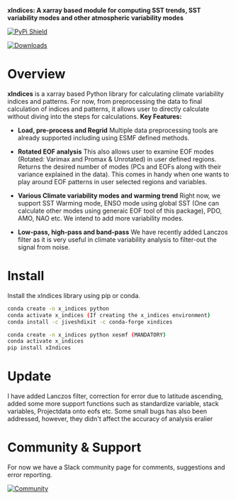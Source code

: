 **xIndices: A xarray based module for computing SST trends, SST variability modes and other atmospheric variability modes**

[![PyPi Shield](https://img.shields.io/pypi/v/xIndices)](https://pypi.org/project/xIndices/)

[![Downloads](https://img.shields.io/pepy/dt/xIndices)](https://img.shields.io/pepy/dt/xIndices)

# Overview

**xIndices** is a xarray based Python library for calculating climate variability indices and patterns.
For now, from preprocessing the data to final calculation of indices and patterns, it allows user to directly
calculate without diving into the steps for calculations.
**Key Features:**

* **Load, pre-process and Regrid** Multiple data preprocessing tools are already supported including 
using ESMF defined methods. 

* **Rotated EOF analysis** This also allows user to examine EOF modes (Rotated: Varimax and Promax & Unrotated) 
in user defined regions. Returns the desired number of modes (PCs and EOFs along with their variance explained 
in the data). This comes in handy when one wants to play around EOF patterns in user selected regions and variables.  

* **Various Climate variability modes and warming trend** Right now, we support SST Warming mode, ENSO mode using 
global SST (One can calculate other modes using generaic EOF tool of this package), PDO, AMO, NAO etc. We intend to
add more variability modes.

* **Low-pass, high-pass and band-pass** We have recently added Lanczos filter as it is very useful in climate
variability analysis to filter-out the signal from noise.


# Install





Install the xIndices library using pip or conda.

```bash
conda create -n x_indices python
conda activate x_indices (If creating the x_indices environment)
conda install -c jiveshdixit -c conda-forge xindices
```

```bash
conda create -n x_indices python xesmf (MANDATORY)
conda activate x_indices
pip install xIndices
```

# Update

I have added Lanczos filter, correction for error due to 
latitude ascending, added some more support functions such 
as standardize variable, stack variables, Projectdata onto eofs etc.
Some small bugs has also been addressed, however, they didn't affect 
the accuracy of analysis eralier


# Community & Support

For now we have a Slack community page for comments, suggestions and error reporting. 

[![Community](https://xindices.slack.com)](https://xindices.slack.com)

